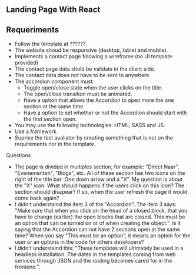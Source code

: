 ## Landing Page With React

## Requeriments

- Follow the template at ??????.
- The website shoud be responsive (desktop, tablet and mobile).
- Implements a contact page folowing a wireframe (no UI template provided)
- The contact page data shold be validate in the client side.
- The contact data does not have to be sent to anywhere.
- The accordion component must:
  - Toggle open/close state when the user clicks on the title.
  - The open/close transition must be animated.
  - Have a option that allows the Accordion to open more the one section at the same time
  - Have a option to set whether or not the Accordion should start with the first section open.
- You may use the following technologies: HTML, SASS and JS.
- Use a framework
- Suprise the test avaliator by creating something that is not on the requirements nor in the template.

Questions

- The page is divided in multiples section, for example: "Direct Naar", "Evenementen", "Blogs", etc. All of these
  section has two icons on the right of the title bar: One down arrow and a "X". My question is about the "X" icon. What
  should happens if the users click on this icon? The section should disapear? If so, when the user refresh the page it
  would come back again?
- I didn't understaind the item 3 of the "Accordion". The item 3 says: "Make sure that when you click on the head of a
  closed block, that you have to change (earlier) the open blocks that are closed. This must be an option that can be
  turned on or of when creating the object.". Is it saying that the Accordion can not have 2 sections open at the same
  time? When you say "This must be an option", it means an option for the user or an options in the code for others
  developers?
- I didn't understaind this: "These templates will ultimately be used in a headless installation. The dates in the
  templates coming from web services through JSON and the routing becomes cared for in the frontend.".
